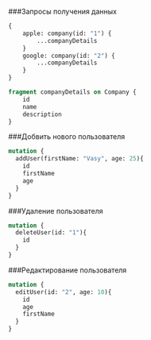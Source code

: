 ###Запросы получения данных
```graphql
{
    apple: company(id: "1") {
        ...companyDetails
    }
    google: company(id: "2") {
        ...companyDetails
    }
}

fragment companyDetails on Company {
    id
    name
    description
}
```

###Добвить нового пользователя
```graphql
mutation {
  addUser(firstName: "Vasy", age: 25){
    id
    firstName
    age
  }
}
```

###Удаление пользователя
```graphql
mutation {
  deleteUser(id: "1"){
    id
  }
}
```

###Редактирование пользователя
```graphql
mutation {
  editUser(id: "2", age: 10){
    id
    age
    firstName
  }
}
```
